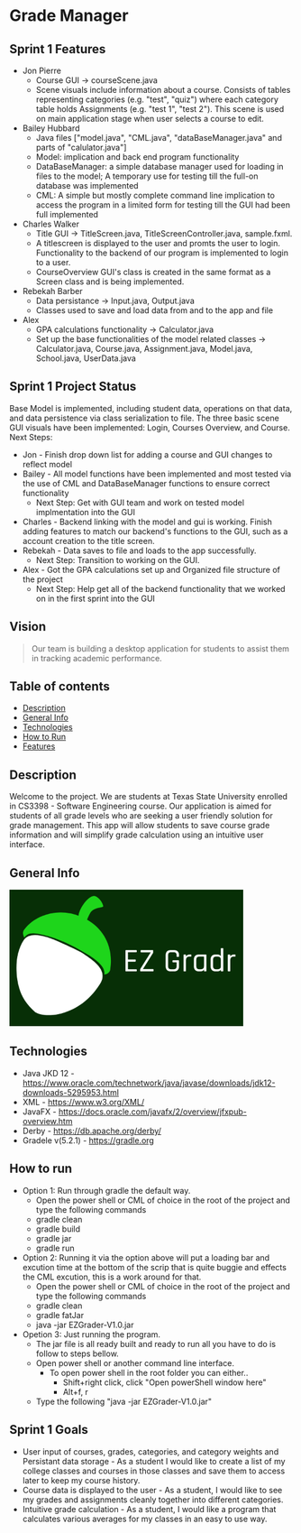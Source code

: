 # Grade Manager

## Sprint 1 Features
* Jon Pierre
  * Course GUI -> courseScene.java
  * Scene visuals include information about a course. Consists of tables representing categories (e.g. "test", "quiz") where each category table holds Assignments (e.g. "test 1", "test 2"). This scene is used on main application stage when user selects a course to edit.
* Bailey Hubbard
  * Java files ["model.java", "CML.java", "dataBaseManager.java" and parts of "calulator.java"]
  * Model: implication and back end program functionality
  * DataBaseManager: a simple database manager used for loading in files to the model; A temporary use for testing till the full-on database was implemented 
  * CML: A simple but mostly complete command line implication to access the program in a limited form for testing till the GUI had been full implemented
* Charles Walker
  * Title GUI -> TitleScreen.java, TitleScreenController.java, sample.fxml. 
  * A titlescreen is displayed to the user and promts the user to login. Functionality to the backend of our program is implemented to login to a user.
  * CourseOverview GUI's class is created in the same format as a Screen class and is being implemented.
* Rebekah Barber
  * Data persistance -> Input.java, Output.java
  * Classes used to save and load data from and to the app and file
* Alex
  * GPA calculations functionality -> Calculator.java
  * Set up the base functionalities of the model related classes -> Calculator.java, Course.java, Assignment.java, Model.java, School.java, UserData.java

## Sprint 1 Project Status
Base Model is implemented, including student data, operations on that data, and data persistence via class serialization to file. The three basic scene GUI visuals have been implemented: Login, Courses Overview, and Course.  
Next Steps:
* Jon - Finish drop down list for adding a course and GUI changes to reflect model
* Bailey - All model functions have been implemented and most tested via the use of CML and DataBaseManager functions to ensure correct functionality
  * Next Step: Get with GUI team and work on tested model implmentation into the GUI
* Charles - Backend linking with the model and gui is working. Finish adding features to match our backend's functions to the GUI, such as a account creation to the title screen.
* Rebekah - Data saves to file and loads to the app successfully.
  * Next Step: Transition to working on the GUI.
* Alex - Got the GPA calculations set up and Organized file structure of the project
  * Next Step: Help get all of the backend functionality that we worked on in the first sprint into the GUI

## Vision
> Our team is building a desktop application for students to assist them in tracking academic performance.

## Table of contents
* [Description](#description)
* [General Info](#general-info)
* [Technologies](#technologies)
* [How to Run](#how-to-run)
* [Features](#features)

## Description
Welcome to the project. We are students at Texas State University enrolled in CS3398 - Software Engineering course.
Our application is aimed for students of all grade levels who are seeking a user friendly solution for grade management.
This app will allow students to save course grade information and will simplify grade calculation using an intuitive user interface.

## General Info
![Example screenshot](./img/EZ_Gradr.PNG)

## Technologies
* Java JKD 12 - https://www.oracle.com/technetwork/java/javase/downloads/jdk12-downloads-5295953.html
* XML - https://www.w3.org/XML/
* JavaFX - https://docs.oracle.com/javafx/2/overview/jfxpub-overview.htm
* Derby - https://db.apache.org/derby/
* Gradele v(5.2.1) - https://gradle.org

## How to run
* Option 1: Run through gradle the default way.
	* Open the power shell or CML of choice in the root of the project and type the following commands
	* gradle clean
	* gradle build
	* gradle jar 
	* gradle run
* Option 2: Running it via the option above will put a loading bar and excution time at the bottom of the scrip that is quite buggie and effects the CML excution, this is a work around for that.
	* Open the power shell or CML of choice in the root of the project and type the following commands
	* gradle clean
	* gradle fatJar
	* java -jar EZGrader-V1.0.jar
* Opetion 3: Just running the program.
	* The jar file is all ready built and ready to run all you have to do is follow to steps bellow.
	* Open power shell or another command line interface.
		* To open power shell in the root folder you can either..
			* Shift+right click, click "Open powerShell window here"
			* Alt+f, r
	* Type the following "java -jar EZGrader-V1.0.jar"

## Sprint 1 Goals
* User input of courses, grades, categories, and category weights and Persistant data storage - As a student I would like to create a list of my college classes and courses in those classes and save them to access later to keep my course history.
* Course data is displayed to the user - As a student, I would like to see my grades and assignments cleanly together into different categories.
* Intuitive grade calculation - As a student, I would like a program that calculates various averages for my classes in an easy to use way.
  
  
